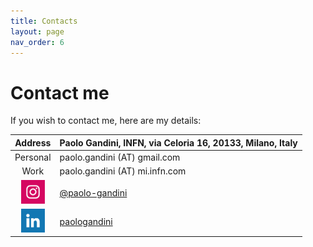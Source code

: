 ```yaml
---
title: Contacts
layout: page
nav_order: 6
---
```

# Contact me
If you wish to contact me, here are my details:

| Address  | Paolo Gandini, INFN, via Celoria 16, 20133, Milano, Italy |
| :----:   | :---- | 
| Personal | paolo.gandini (AT) gmail.com      |
| Work     | paolo.gandini (AT) mi.infn.com    |
|<a href="https://www.instagram.com/paologandini/"><img src="assets/icons/instagram_color.png" alt="Instagram" width="38 "/> | [@paolo-gandini](https://www.instagram.com/paologandini/) |
|<a href="https://www.linkedin.com/in/paolo-gandini-04a47a18"><img src="assets/icons/linkedin_color.png" alt="Linkedin" width="38"/>   | [paologandini](https://www.linkedin.com/in/paolo-gandini-04a47a18) |
